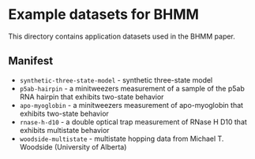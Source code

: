 # Example datasets for BHMM

This directory contains application datasets used in the BHMM paper.

## Manifest

* `synthetic-three-state-model` - synthetic three-state model
* `p5ab-hairpin` - a minitweezers measurement of a sample of the p5ab RNA hairpin that exhibits two-state behavior
* `apo-myoglobin` - a minitweezers measurement of apo-myoglobin that exhibits two-state behavior
* `rnase-h-d10` - a double optical trap measurement of RNase H D10 that exhibits multistate behavior
* `woodside-multistate` - multistate hopping data from Michael T. Woodside (University of Alberta)
